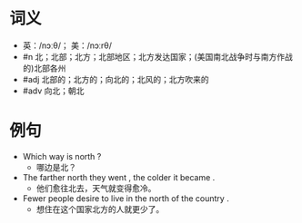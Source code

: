 # 词义
- 英：/nɔːθ/； 美：/nɔːrθ/
- #n 北；北部；北方；北部地区；北方发达国家；(美国南北战争时与南方作战的)北部各州
- #adj 北部的；北方的；向北的；北风的；北方吹来的
- #adv 向北；朝北
# 例句
- Which way is north ?
	- 哪边是北？
- The farther north they went , the colder it became .
	- 他们愈往北去，天气就变得愈冷。
- Fewer people desire to live in the north of the country .
	- 想住在这个国家北方的人就更少了。
